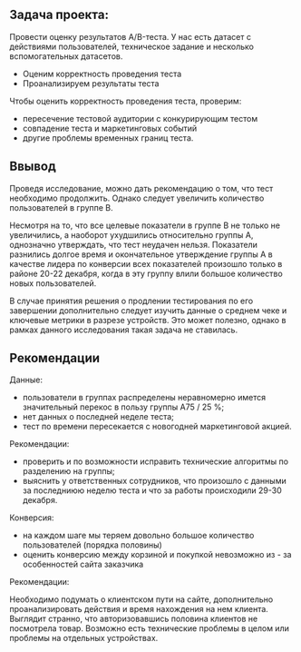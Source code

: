 ## Задача проекта:

Провести оценку результатов A/B-теста. У нас есть датасет с действиями пользователей, техническое задание и несколько вспомогательных датасетов.

- Оценим корректность проведения теста
- Проанализируем результаты теста

  
Чтобы оценить корректность проведения теста, проверим:

- пересечение тестовой аудитории с конкурирующим тестом
- совпадение теста и маркетинговых событий 
- другие проблемы временных границ теста.

## Ввывод

Проведя исследование, можно дать рекомендацию о том, что тест необходимо продолжить. Однако следует увеличить количество пользователей в группе B.

Несмотря на то, что все целевые показатели в группе В не только не увеличились, а наоборот ухудшились относительно группы А, однозначно утверждать, что тест неудачен нельзя. Показатели разнились долгое время и окончательное утверждение группы А в качестве лидера по конверсии всех показателей произошло только в районе 20-22 декабря, когда в эту группу влили большое количество новых пользователей.

В случае принятия решения о продлении тестирования по его завершении дополнительно следует изучить данные о среднем чеке и ключевые метрики в разрезе устройств. Это может полезно, однако в рамках данного исследования такая задача не ставилась.

## Рекомендации

Данные:

- пользователи в группах распределены неравномерно имется значительный перекос в пользу группы А75 / 25 %;
- нет данных о последней неделе теста;
- тест по времени пересекается с новогодней маркетинговой акцией.

  
Рекомендации:

- проверить и по возможности исправить технические алгоритмы по разделению на группы;
- выяснить у ответственных сотрудников, что произошло с данными за последниюю неделю теста и что за работы происходили 29-30 декабря.

Конверсия:

- на каждом шаге мы теряем довольно большое количество пользователей (порядка половины)
- оценить конверсию между корзиной и покупкой невозможно из - за особенностей сайта заказчика

  
Рекомендации:

Необходимо подумать о клиентском пути на сайте, дополнительно проанализировать действия и время нахождения на нем клиента. Выглядит странно, что авторизовавшись половина клиентов не посмотрела товар. Возможно есть технические проблемы в целом или проблемы на отдельных устройствах.
